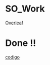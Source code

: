 # SO_Work
[Overleaf](https://www.overleaf.com/9993975415hzxbcyfpkgcn)  
#  Done !!
[codigo](main.c)

